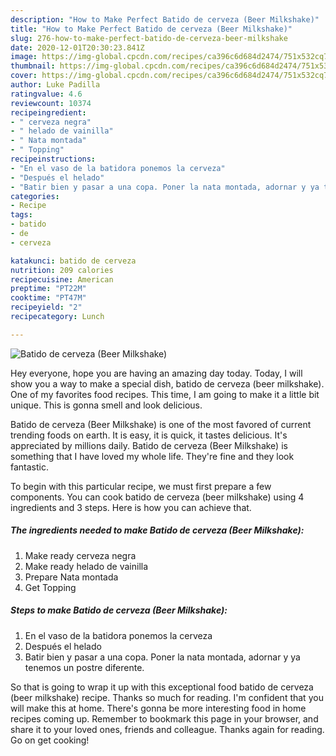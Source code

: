 ```yaml
---
description: "How to Make Perfect Batido de cerveza (Beer Milkshake)"
title: "How to Make Perfect Batido de cerveza (Beer Milkshake)"
slug: 276-how-to-make-perfect-batido-de-cerveza-beer-milkshake
date: 2020-12-01T20:30:23.841Z
image: https://img-global.cpcdn.com/recipes/ca396c6d684d2474/751x532cq70/batido-de-cerveza-beer-milkshake-foto-principal.jpg
thumbnail: https://img-global.cpcdn.com/recipes/ca396c6d684d2474/751x532cq70/batido-de-cerveza-beer-milkshake-foto-principal.jpg
cover: https://img-global.cpcdn.com/recipes/ca396c6d684d2474/751x532cq70/batido-de-cerveza-beer-milkshake-foto-principal.jpg
author: Luke Padilla
ratingvalue: 4.6
reviewcount: 10374
recipeingredient:
- " cerveza negra"
- " helado de vainilla"
- " Nata montada"
- " Topping"
recipeinstructions:
- "En el vaso de la batidora ponemos la cerveza"
- "Después el helado"
- "Batir bien y pasar a una copa. Poner la nata montada, adornar y ya tenemos un postre diferente."
categories:
- Recipe
tags:
- batido
- de
- cerveza

katakunci: batido de cerveza 
nutrition: 209 calories
recipecuisine: American
preptime: "PT22M"
cooktime: "PT47M"
recipeyield: "2"
recipecategory: Lunch

---
```



![Batido de cerveza (Beer Milkshake)](https://img-global.cpcdn.com/recipes/ca396c6d684d2474/751x532cq70/batido-de-cerveza-beer-milkshake-foto-principal.jpg)

Hey everyone, hope you are having an amazing day today. Today, I will show you a way to make a special dish, batido de cerveza (beer milkshake). One of my favorites food recipes. This time, I am going to make it a little bit unique. This is gonna smell and look delicious.



Batido de cerveza (Beer Milkshake) is one of the most favored of current trending foods on earth. It is easy, it is quick, it tastes delicious. It's appreciated by millions daily. Batido de cerveza (Beer Milkshake) is something that I have loved my whole life. They're fine and they look fantastic.


To begin with this particular recipe, we must first prepare a few components. You can cook batido de cerveza (beer milkshake) using 4 ingredients and 3 steps. Here is how you can achieve that.

<!--inarticleads1-->

##### The ingredients needed to make Batido de cerveza (Beer Milkshake):

1. Make ready  cerveza negra
1. Make ready  helado de vainilla
1. Prepare  Nata montada
1. Get  Topping




<!--inarticleads2-->

##### Steps to make Batido de cerveza (Beer Milkshake):

1. En el vaso de la batidora ponemos la cerveza
1. Después el helado
1. Batir bien y pasar a una copa. Poner la nata montada, adornar y ya tenemos un postre diferente.




So that is going to wrap it up with this exceptional food batido de cerveza (beer milkshake) recipe. Thanks so much for reading. I'm confident that you will make this at home. There's gonna be more interesting food in home recipes coming up. Remember to bookmark this page in your browser, and share it to your loved ones, friends and colleague. Thanks again for reading. Go on get cooking!
